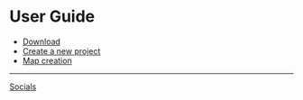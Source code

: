 # User Guide
- [Download](./download.md)
- [Create a new project](./new_project.md)
- [Map creation](./new_map.md)
----

[Socials](https://twitter.com/RPGPowerForge?s=20)
